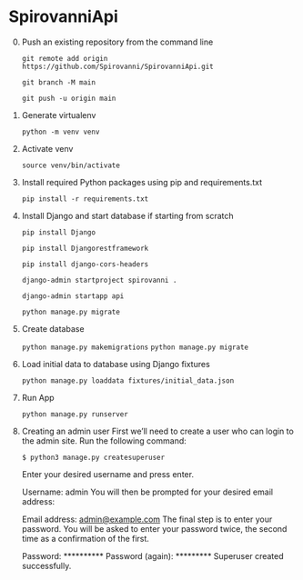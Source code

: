 # SpirovanniApi

0. Push an existing repository from the command line

    `git remote add origin https://github.com/Spirovanni/SpirovanniApi.git`

    `git branch -M main`

    `git push -u origin main`

1. Generate virtualenv

    `python -m venv venv`

2. Activate venv

    `source venv/bin/activate`

3. Install required Python packages using pip and requirements.txt  

    `pip install -r requirements.txt`
    
4. Install Django and start database if starting from scratch

    `pip install Django`
    
    `pip install Djangorestframework`
    
    `pip install django-cors-headers`
    
    `django-admin startproject spirovanni .`
    
    `django-admin startapp api`
    
    `python manage.py migrate`
    
4. Create database

    `python manage.py makemigrations`
    `python manage.py migrate`

5. Load initial data to database using Django fixtures

    `python manage.py loaddata fixtures/initial_data.json`

6. Run App

      `python manage.py runserver`
      
7. Creating an admin user
First we’ll need to create a user who can login to the admin site. Run the following command:

    `$ python3 manage.py createsuperuser`

    Enter your desired username and press enter.

    Username: admin
    You will then be prompted for your desired email address:

    Email address: admin@example.com
    The final step is to enter your password. You will be asked to enter your password twice, the second time as a confirmation of the first.

    Password: **********
    Password (again): *********
    Superuser created successfully.
